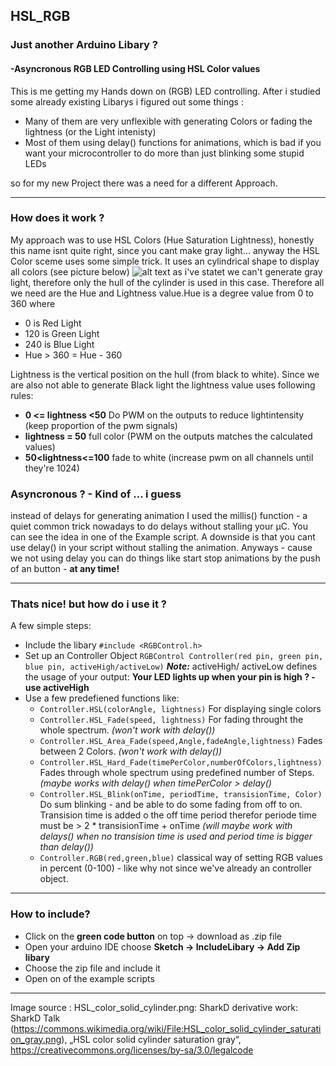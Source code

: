 ## HSL_RGB
### Just another Arduino Libary ? 
#### -Asyncronous RGB LED Controlling using HSL Color values

This is me getting my Hands down on (RGB) LED controlling. After i studied some already existing Libarys i figured out some things :
* Many of them are very unflexible with generating Colors or fading the lightness (or the Light intenisty)
* Most of them using delay() functions for animations, which is bad if you want your microcontroller to do more than just blinking some stupid LEDs

so for my new Project there was a need for a different Approach.

---
### How does it work ?
My approach was to use HSL Colors (Hue Saturation Lightness), honestly this name isnt quite right, since you cant make gray light... anyway
the HSL Color sceme uses some simple trick. It uses an cylindrical shape to display all colors (see picture below)
![alt text](https://upload.wikimedia.org/wikipedia/commons/6/6b/HSL_color_solid_cylinder_saturation_gray.png "Logo Title Text 1")
as i've statet we can't generate gray light, therefore only the hull of the cylinder is used in this case. Therefore all we need are the Hue and Lightness value.Hue is a degree value from 0 to 360 where 
* 0 is Red Light
* 120 is Green Light
* 240 is Blue Light
* Hue > 360 = Hue - 360

Lightness is the vertical position on the hull (from black to white). Since we are also not able to generate Black light the lightness value uses following rules:
* **0 <= lightness <50** Do PWM on the outputs to reduce lightintensity (keep proportion of the pwm signals)
* **lightness = 50** full color (PWM on the outputs matches the calculated values)
* **50<lightness<=100** fade to white (increase pwm on all channels until they're 1024)
### Asyncronous ? - Kind of ... i guess
instead of delays for generating animation I used the millis() function - a quiet common trick nowadays to do delays without stalling your µC. You can see the idea in one of the Example script. A downside is that you cant use delay() in your script without stalling the animation. Anyways - cause we not using delay you can do things like start stop animations by the push of an button - **at any time!**

---
### Thats nice! but how do i use it ?
A few simple steps:
* Include the libary `#include <RGBControl.h>`
* Set up an Controller Object `RGBControl Controller(red pin, green pin, blue pin, activeHigh/activeLow)` **_Note:_** activeHigh/ activeLow defines the usage of your output: **Your LED lights up when your pin is high ? - use activeHigh**
* Use a few predefiened functions like:
  * `Controller.HSL(colorAngle, lightness)` For displaying single colors
  * `Controller.HSL_Fade(speed, lightness)` For fading throught the whole spectrum. _(won't work with delay())_
  * `Controller.HSL_Area_Fade(speed,Angle,fadeAngle,lightness)` Fades between 2 Colors. _(won't work with delay())_
  * `Controller.HSL_Hard_Fade(timePerColor,numberOfColors,lightness)` Fades through whole spectrum using predefined number of Steps. _(maybe works with delay() when timePerColor > delay()_
  * `Controller.HSL_Blink(onTime, periodTime, transisionTime, Color)` Do sum blinking - and be able to do some fading from off to on. Transision time is added o the off time period therefor periode time must be > 2 * transisionTime + onTime _(will maybe work with delays() when no transision time is used and period time is bigger than delay())_
  * `Controller.RGB(red,green,blue)` classical way of setting RGB values in percent (0-100) - like why not since we've already an controller object.
---
### How to include?

* Click on the **green code button** on top -> download as .zip file
* Open your arduino IDE choose **Sketch -> IncludeLibary -> Add Zip libary**
* Choose the zip file and include it
* Open on of the example scripts

---
Image source :
HSL_color_solid_cylinder.png: SharkD derivative work: SharkD Talk (https://commons.wikimedia.org/wiki/File:HSL_color_solid_cylinder_saturation_gray.png), „HSL color solid cylinder saturation gray“, https://creativecommons.org/licenses/by-sa/3.0/legalcode 
